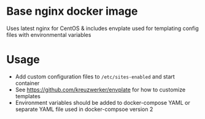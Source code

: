 # Base nginx docker image

Uses latest nginx for CentOS & includes envplate used for templating config files with environmental variables

# Usage
 * Add custom configuration files to `/etc/sites-enabled` and start container
 * See https://github.com/kreuzwerker/envplate for how to customize templates
 * Environment variables should be added to docker-compose YAML or separate YAML file used in docker-compsoe version 2
